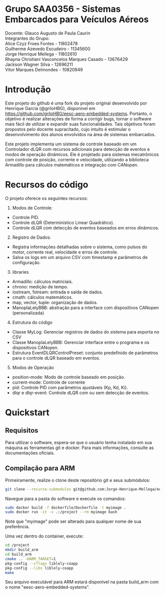 # Grupo SAA0356 - Sistemas Embarcados para Veículos Aéreos

Docente: Glauco Augusto de Paula Caurin
<br>
Integrantes do Grupo:<br>
                      Alice Czyz Froes Fontes - 11802478 <br>
                      Guilherme Azevedo Escudeiro - 11345600 <br>
                      Jorge Henrique Mellega - 11802610 <br>
                      Rhayna Christiani Vasconcelos Marques Casado - 13676429 <br>
                      Jackson Wagner Silva - 12696211 <br>
                      Vitor Marques Delmondes - 10820949 <br>

# Introdução
Este projeto do github é uma fork do projeto original desenvolvido por Henrique Garcia (@griloHBG), disponível em https://github.com/griloHBG/eesc-aero-embedded-systems. Portanto, o objetivo é realizar alterações de forma a corrigir bugs, tornar o software mais fácil de utilizar e expandir suas funcionalidades. Tais objetivos foram propostos pelo docente supracitado, cujo intuito é estimular o desenvolvimento dos alunos envolvidos na área de sistemas embarcados.

Este projeto implementa um sistema de controle baseado em um Controlador dLQR com recursos adicionais para detecção de eventos e modos de operação dinâmicos. Ele é projetado para sistemas mecatrônicos com controle de posição, corrente e velocidade, utilizando a biblioteca Armadillo para cálculos matemáticos e integração com CANopen.

# Recursos do código
  O projeto oferece os seguintes recursos: 
  
1. Modos de Controle:

+ Controle PID.
+ Controle dLQR (Determinístico Linear Quadrático). 
+ Controle dLQR com detecção de eventos baseados em erros dinâmicos.

2. Registro de Dados:

+ Registra informações detalhadas sobre o sistema, como pulsos do motor, corrente real, velocidade e erros de controle.
+ Salva os logs em um arquivo CSV com timestamp e parâmetros de configuração.

3. libraries 

+ Armadillo: cálculos matriciais.
+ chrono: medição de tempo.
+ iostream, fstream: entrada e saída de dados.
+ cmath: cálculos matemáticos.
+ map, vector, tuple: organização de dados.
+ ManoplaLelyBBB: abstração para a interface com dispositivos CANopen (personalizada)

4. Estrutura do código
   
+ Classe MyLog: Gerenciar registros de dados do sistema para exporta no CSV
+ Classe ManoplaLelyBBB: Gerenciar interface entre o programa e os dispositivos CANopen.
+ Estrutura EventDLQRControlPreset: conjunto predefinido de parâmetros para o controle dLQR baseado em eventos.

5. Modos de Operação
   
+ position-mode: Modo de controle baseado em posição.
+ current-mode: Controle de corrente 
+ pid: Controle PID com parâmetros ajustáveis (Kp, Kd, Ki).
+ dlqr e dlqr-event: Controle dLQR com ou sem detecção de eventos.
  
# Quickstart

## Requisitos
Para utilizar o software, espera-se que o usuário tenha instalado em sua máquina as ferramentas git e docker. Para mais informações, consulte as documentações oficiais.

## Compilação para ARM
Primeiramente, realize o clone deste repositório git e seus submódulos:

```bash
git clone --recurse-submodules git@github.com:Jorge-Henrique-Mellega/eesc-aero-embedded-systems-grupoMK.git
```

Navegue para a pasta do software e execute os comandos:

```bash
sudo docker build -f dockerfile/Dockerfile -t myimage .
sudo docker run -it -v .:/project --rm myimage bash
```

Note que "myimage" pode ser alterado para qualquer nome de sua preferência.

Uma vez dentro do container, execute:

```bash 
cd /project
mkdir build_arm
cd build_arm
cmake .. -DARM_TARGET=1
pkg-config --cflags liblely-coapp
pkg-config --libs liblely-coapp
make
```
Seu arquivo executável para ARM estará disponível na pasta build_arm com o nome "eesc-aero-embedded-systems".


